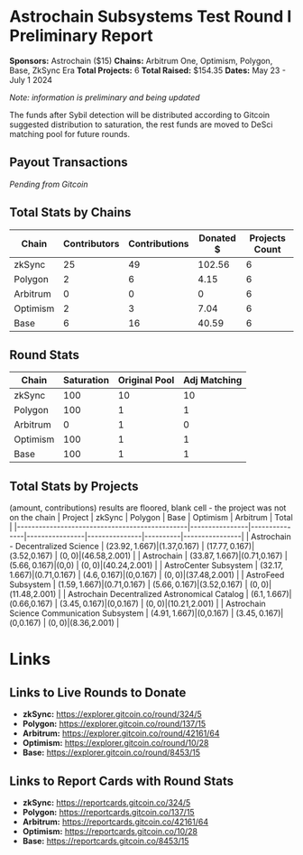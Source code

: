 # Astrochain Subsystems Test Round I Preliminary Report
**Sponsors:** Astrochain ($15)
**Chains:** Arbitrum One, Optimism, Polygon, Base, ZkSync Era
**Total Projects:** 6
**Total Raised:** $154.35
**Dates:** May 23 - July 1 2024

*Note: information is preliminary and being updated*

The funds after Sybil detection will be distributed according to Gitcoin suggested distribution to saturation, the rest funds are moved to DeSci matching pool for future rounds.

## Payout Transactions
*Pending from Gitcoin*

## Total Stats by Chains
| Chain    | Contributors | Contributions | Donated $ | Projects Count |
|----------|--------------|---------------|-----------|----------------|
| zkSync   | 25           | 49            | 102.56    | 6              |
| Polygon  | 2            | 6             | 4.15      | 6              |
| Arbitrum | 0            | 0             | 0         | 6              |
| Optimism | 2            | 3             | 7.04      | 6              |
| Base     | 6            | 16            | 40.59     | 6              |

## Round Stats
| Chain    | Saturation | Original Pool | Adj Matching |
|----------|------------|---------------|--------------|
| zkSync   | 100        | 10            | 10           |
| Polygon  | 100        | 1             | 1            |
| Arbitrum | 0          | 1             | 0            |
| Optimism | 100        | 1             | 1            |
| Base     | 100        | 1             | 1            |

## Total Stats by Projects
(amount, contributions) results are floored, blank cell - the project was not on the chain
| Project                                       | zkSync         | Polygon       | Base           | Optimism      | Arbitrum | Total          |
|-----------------------------------------------|----------------|---------------|----------------|---------------|----------|----------------|
| Astrochain - Decentralized Science            | ($23.92,1.667) | ($1.37,0.167) | ($17.77,0.167) | ($3.52,0.167) | ($0,0)   | ($46.58,2.001) |
| Astrochain                                    | ($33.87,1.667) | ($0.71,0.167) | ($5.66,0.167)  | ($0,0)        | ($0,0)   | ($40.24,2.001) |
| AstroCenter Subsystem                         | ($32.17,1.667) | ($0.71,0.167) | ($4.6,0.167)   | ($0,0.167)    | ($0,0)   | ($37.48,2.001) |
| AstroFeed Subsystem                           | ($1.59,1.667)  | ($0.71,0.167) | ($5.66,0.167)  | ($3.52,0.167) | ($0,0)   | ($11.48,2.001) |
| Astrochain Decentralized Astronomical Catalog | ($6.1,1.667)   | ($0.66,0.167) | ($3.45,0.167)  | ($0,0.167)    | ($0,0)   | ($10.21,2.001) |
| Astrochain Science Communication Subsystem    | ($4.91,1.667)  | ($0,0.167)    | ($3.45,0.167)  | ($0,0.167)    | ($0,0)   | ($8.36,2.001)  |

# Links
## Links to Live Rounds to Donate
* **zkSync:** https://explorer.gitcoin.co/round/324/5
* **Polygon:** https://explorer.gitcoin.co/round/137/15
* **Arbitrum:** https://explorer.gitcoin.co/round/42161/64
* **Optimism:** https://explorer.gitcoin.co/round/10/28
* **Base:** https://explorer.gitcoin.co/round/8453/15

## Links to Report Cards with Round Stats
* **zkSync:** https://reportcards.gitcoin.co/324/5
* **Polygon:** https://reportcards.gitcoin.co/137/15
* **Arbitrum:** https://reportcards.gitcoin.co/42161/64
* **Optimism:** https://reportcards.gitcoin.co/10/28
* **Base:** https://reportcards.gitcoin.co/8453/15
